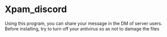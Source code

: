 # Xpam_discord
Using this program, you can share your message in the DM of server users.
Before installing, try to turn off your antivirus so as not to damage the files
